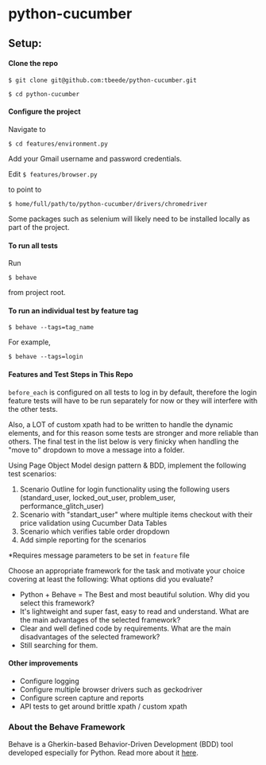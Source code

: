 # python-cucumber

## Setup:

#### Clone the repo

`$ git clone git@github.com:tbeede/python-cucumber.git`

`$ cd python-cucumber`

#### Configure the project

Navigate to

`$ cd features/environment.py`

Add your Gmail username and password credentials.

Edit `$ features/browser.py` 

to point to 

`$ home/full/path/to/python-cucumber/drivers/chromedriver`

Some packages such as selenium will likely need to be installed locally as part of the project.

#### To run all tests

Run

`$ behave`

from project root.

#### To run an individual test by feature tag

`$ behave --tags=tag_name`

For example, 

`$ behave --tags=login`

#### Features and Test Steps in This Repo

`before_each` is configured on all tests to log in by default, therefore the login feature tests will have to be run separately for now or they will interfere with the other tests.

Also, a LOT of custom xpath had to be written to handle the dynamic elements, and for this reason some tests are stronger and more reliable than others. The final test in the list below is very finicky when handling the "move to" dropdown to move a message into a folder.

Using Page Object Model design pattern & BDD, implement the following test scenarios:
1. Scenario Outline for login functionality using the following users (standard_user,
locked_out_user, problem_user, performance_glitch_user)
2. Scenario with "standart_user" where multiple items checkout with their price validation
using Cucumber Data Tables
3. Scenario which verifies table order dropdown
4. Add simple reporting for the scenarios

*Requires message parameters to be set in `feature` file

Choose an appropriate framework for the task and motivate your choice covering at least
the following:
What options did you evaluate?
- Python + Behave = The Best and most beautiful solution. 
Why did you select this framework?
- It's lightweight and super fast, easy to read and understand.
What are the main advantages of the selected framework?
- Clear and well defined code by requirements.
What are the main disadvantages of the selected framework?
- Still searching for them.

#### Other improvements
* Configure logging
* Configure multiple browser drivers such as geckodriver
* Configure screen capture and reports
* API tests to get around brittle xpath / custom xpath

### About the Behave Framework

Behave is a Gherkin-based Behavior-Driven Development (BDD) tool developed especially for Python. Read more about it [here](https://behave.readthedocs.io/en/latest/).



